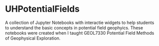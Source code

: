 # UHPotentialFields
A collection of Jupyter Notebooks with interactie widgets to help students to understand the basic concepts in potential field geophyics. These notebooks were created when I taught GEOL7330 Potential Field Methods of Geophysical Exploration.

